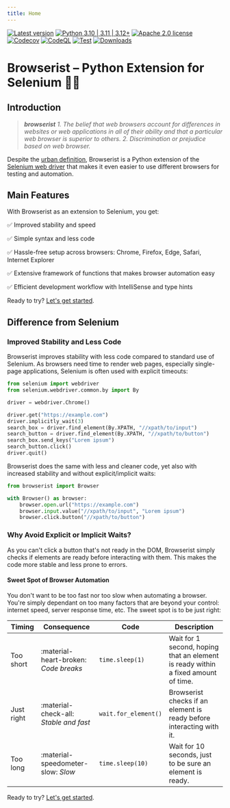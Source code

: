 ```yaml
---
title: Home
---
```


[![Latest version](https://img.shields.io/static/v1?label=version&message=1.6.12&color=yellowgreen)](https://github.com/jakob-bagterp/browserist/releases/latest)
[![Python 3.10 | 3.11 | 3.12+](https://img.shields.io/static/v1?label=python&message=3.10%20|%203.11%20|%203.12%2B&color=blueviolet)](https://www.python.org)
[![Apache 2.0 license](https://img.shields.io/static/v1?label=license&message=Apache%202.0&color=blue)](https://github.com/jakob-bagterp/browserist/blob/master/LICENSE.md)
[![Codecov](https://codecov.io/gh/jakob-bagterp/browserist/branch/master/graph/badge.svg?token=1JL65T099J)](https://codecov.io/gh/jakob-bagterp/browserist)
[![CodeQL](https://github.com/jakob-bagterp/browserist/actions/workflows/codeql.yml/badge.svg)](https://github.com/jakob-bagterp/browserist/actions/workflows/codeql.yml)
[![Test](https://github.com/jakob-bagterp/browserist/actions/workflows/test.yml/badge.svg)](https://github.com/jakob-bagterp/browserist/actions/workflows/test.yml)
[![Downloads](https://static.pepy.tech/badge/browserist)](https://pepy.tech/project/browserist)

# Browserist – Python Extension for Selenium 👨‍💻
## Introduction
> ***browserist***
> *1. The belief that web browsers account for differences in websites or web applications in all of their ability and that a particular web browser is superior to others.*
> *2. Discrimination or prejudice based on web browser.*

Despite the [urban definition](https://www.urbandictionary.com/define.php?term=browserist), Browserist is a Python extension of the [Selenium web driver](https://www.selenium.dev/) that makes it even easier to use different browsers for testing and automation.

## Main Features
With Browserist as an extension to Selenium, you get:

:white_check_mark: Improved stability and speed

:white_check_mark: Simple syntax and less code

:white_check_mark: Hassle-free setup across browsers: Chrome, Firefox, Edge, Safari, Internet Explorer

:white_check_mark: Extensive framework of functions that makes browser automation easy

:white_check_mark: Efficient development workflow with IntelliSense and type hints

Ready to try? [Let's get started](./getting-started/index.md).

## Difference from Selenium
### Improved Stability and Less Code
Browserist improves stability with less code compared to standard use of Selenium. As browsers need time to render web pages, especially single-page applications, Selenium is often used with explicit timeouts:

```python title="With Selenium" linenums="1"
from selenium import webdriver
from selenium.webdriver.common.by import By

driver = webdriver.Chrome()

driver.get("https://example.com")
driver.implicitly_wait(3)
search_box = driver.find_element(By.XPATH, "//xpath/to/input")
search_button = driver.find_element(By.XPATH, "//xpath/to/button")
search_box.send_keys("Lorem ipsum")
search_button.click()
driver.quit()
```

Browserist does the same with less and cleaner code, yet also with increased stability and without explicit/implicit waits:

```python title="With Browserist" linenums="1"
from browserist import Browser

with Browser() as browser:
    browser.open.url("https://example.com")
    browser.input.value("//xpath/to/input", "Lorem ipsum")
    browser.click.button("//xpath/to/button")
```

### Why Avoid Explicit or Implicit Waits?
As you can't click a button that's not ready in the DOM, Browserist simply checks if elements are ready before interacting with them. This makes the code more stable and less prone to errors.

#### Sweet Spot of Browser Automation
You don't want to be too fast nor too slow when automating a browser. You're simply dependant on too many factors that are beyond your control: internet speed, server response time, etc. The sweet spot is to be just right:

| Timing     | Consequence | Code | Description |
| ---------- | ----------- | ---- | ----------- |
| Too short  | :material-heart-broken: _Code breaks_ | `time.sleep(1)` | Wait for 1 second, hoping that an element is ready within a fixed amount of time. |
| Just right | :material-check-all:  _Stable and fast_ | `wait.for_element()` | Browserist checks if an element is ready before interacting with it. |
| Too long   | :material-speedometer-slow: _Slow_ | `time.sleep(10)` | Wait for 10 seconds, just to be sure an element is ready. |

Ready to try? [Let's get started](./getting-started/index.md).
